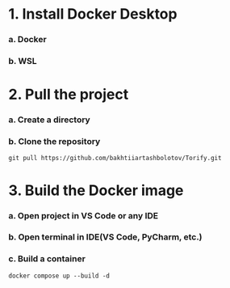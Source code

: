 # 1. Install Docker Desktop
### a. Docker
### b. WSL
# 2. Pull the project
### a. Create a directory
### b. Clone the repository
```
git pull https://github.com/bakhtiiartashbolotov/Torify.git
```
# 3. Build the Docker image
### a. Open project in VS Code or any IDE
### b. Open terminal in IDE(VS Code, PyCharm, etc.)
### c. Build a container
```
docker compose up --build -d
```
